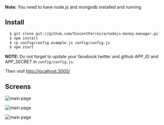**Note:** You need to have node.js and mongodb installed and running

## Install
```sh
  $ git clone git://github.com/VincentFerreira/nodejs-money-manager.git
  $ npm install
  $ cp config/config.example.js config/config.js
  $ npm start
```

**NOTE:** Do not forget to update your facebook twitter and github APP_ID and APP_SECRET in `config/config.js`.

Then visit [http://localhost:3000/](http://localhost:3000/)


## Screens
![main page](https://raw.github.com/VincentFerreira/nodejs-money-manager/master/doc/gael.jpg)

![main page](https://raw.github.com/VincentFerreira/nodejs-money-manager/master/doc/gael2.jpg)

![main page](https://raw.github.com/VincentFerreira/nodejs-money-manager/master/doc/gael3.jpg)

